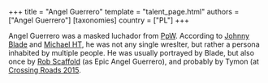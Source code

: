 +++
title = "Angel Guerrero"
template = "talent_page.html"
authors = ["Angel Guerrero"]
[taxonomies]
country = ["PL"]
+++

Angel Guerrero was a masked luchador from [PpW](@/o/ppw.md). According to [Johnny Blade](@/w/johnny-blade.md) and [Michael HT](@/w/michael-ht.md), he was not any single wreslter, but rather a persona inhabited by multiple people. He was usually portrayed by Blade, but also once by [Rob Scaffold](@/w/rob-scaffold.md) (as Epic Angel Guerrero), and probably by Tymon (at [Crossing Roads 2015](@/e/ppw/2015-08-31-ppw-crossing-roads-2015.md).
